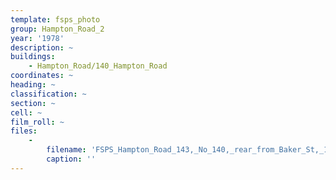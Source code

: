 ```yaml
---
template: fsps_photo
group: Hampton_Road_2
year: '1978'
description: ~
buildings:
    - Hampton_Road/140_Hampton_Road
coordinates: ~
heading: ~
classification: ~
section: ~
cell: ~
film_roll: ~
files:
    -
        filename: 'FSPS_Hampton_Road_143,_No_140,_rear_from_Baker_St,_10-1-E,_1978.png'
        caption: ''
---
```

